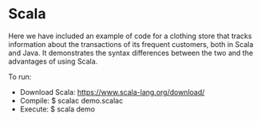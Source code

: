 # Scala

Here we have included an example of code for a clothing store that tracks information about the transactions of its frequent customers, both in Scala and Java. It demonstrates the syntax differences between the two and the advantages of using Scala.

To run:
* Download Scala:
    https://www.scala-lang.org/download/
* Compile:
    $ scalac demo.scalac
* Execute:
    $ scala demo

